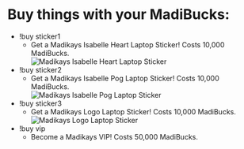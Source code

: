 # Buy things with your MadiBucks:

- !buy sticker1
    - Get a Madikays Isabelle Heart Laptop Sticker! Costs 10,000 MadiBucks.  
    ![Madikays Isabelle Heart Laptop Sticker](https://ibb.co/R0BV2cz)
- !buy sticker2
    - Get a Madikays Isabelle Pog Laptop Sticker! Costs 10,000 MadiBucks.  
    ![Madikays Isabelle Pog Laptop Sticker](https://ibb.co/xHGjY0z)
- !buy sticker3
    - Get a Madikays Logo Laptop Sticker! Costs 10,000 MadiBucks.  
    ![Madikays Logo Laptop Sticker](https://ibb.co/bN09h7d)
- !buy vip
    - Become a Madikays VIP! Costs 50,000 MadiBucks.
